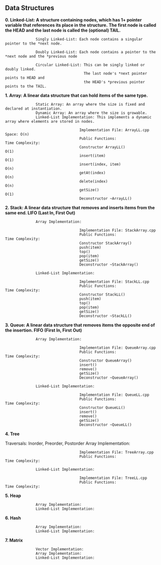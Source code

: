 ## Data Structures

**0. Linked-List:   A structure containing nodes, which has 1+ pointer variable that references its place in the structure.**
                  **The first node is called the HEAD and the last node is called the (optional) TAIL.**

                  Singly Linked-List: Each node contains a singular pointer to the *next node.

                  Doubly Linked-List: Each node contains a pointer to the *next node and the *previous node

                  Circular Linked-List: This can be singly linked or doubly linked. 
                                        The last node's *next pointer points to HEAD and 
                                        the HEAD's *previous pointer points to the TAIL.

**1. Array: A linear data structure that can hold items of the same type.**

                  Static Array: An array where the size is fixed and declared at instantiation.
                  Dynamic Array: An array where the size is growable.
                  Linked-List Implementation: This implements a dynamic array where elements are stored in nodes.
                  
                                      Implementation File: ArrayLL.cpp                Space: O(n)
                                      Public Functions:                               Time Complexity:
                                      Constructor ArrayLL()                           O(1)
                                      insert(item)                                    O(1)
                                      insert(index, item)                             O(n)
                                      getAt(index)                                    O(n)
                                      delete(index)                                   O(n)
                                      getSize()                                       O(1)
                                      Deconstructor ~ArrayLL()

**2. Stack: A linear data structure that removes and inserts items from the same end. LIFO (Last In, First Out)**

                  Array Implementation:
                  
                                      Implementation File: StackArray.cpp
                                      Public Functions:                               Time Complexity:
                                      Constructor StackArray()
                                      push(item)
                                      top()
                                      pop(item)
                                      getSize()
                                      Deconstructor ~StackArray()
                                      
                  Linked-List Implementation:
                  
                                      Implementation File: StackLL.cpp
                                      Public Functions:                               Time Complexity:
                                      Constructor StackLL()
                                      push(item)
                                      top()
                                      pop(item)
                                      getSize()
                                      Deconstructor ~StackLL()
                                      
**3. Queue: A linear data structure that removes items the opposite end of the insertion. FIFO (First In, First Out)**

                  Array Implementation:
                  
                                      Implementation File: QueueArray.cpp
                                      Public Functions:                               Time Complexity:
                                      Constructor QueueArray()
                                      insert()
                                      remove()
                                      getSize()
                                      Deconstructor ~QueueArray()
                                      
                  Linked-List Implementation:
                  
                                      Implementation File: QueueLL.cpp
                                      Public Functions:                               Time Complexity:
                                      Constructor QueueLL()
                                      insert()
                                      remove()
                                      getSize()
                                      Deconstructor ~QueueLL()
                                      
**4. Tree**

Traversals: Inorder, Preorder, Postorder
                  Array Implementation:
                  
                                      Implementation File: TreeArray.cpp
                                      Public Functions:                               Time Complexity:

                  Linked-List Implementation:
                  
                                      Implementation File: TreeLL.cpp
                                      Public Functions:                               Time Complexity:
                                      
**5. Heap**

                  Array Implementation:
                  Linked-List Implementation:
            
**6. Hash**

                  Array Implementation:
                  Linked-List Implementation:
            
**7. Matrix**

                  Vector Implementation:
                  Array Implementation:
                  Linked-List Implementation:

